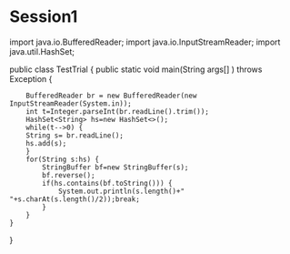 # Session1

import java.io.BufferedReader;
import java.io.InputStreamReader;
import java.util.HashSet;

public class TestTrial {
    public static void main(String args[] ) throws Exception {
        
        BufferedReader br = new BufferedReader(new InputStreamReader(System.in));
        int t=Integer.parseInt(br.readLine().trim());
        HashSet<String> hs=new HashSet<>();
        while(t-->0) {
        String s= br.readLine();
        hs.add(s);
        }
        for(String s:hs) {
        	StringBuffer bf=new StringBuffer(s);
        	bf.reverse();
        	if(hs.contains(bf.toString())) {
        		System.out.println(s.length()+" "+s.charAt(s.length()/2));break;
        	}
        }
    }
}
